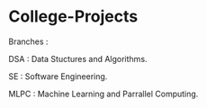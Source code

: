 # College-Projects

Branches :

DSA : Data Stuctures and Algorithms.

SE : Software Engineering.

MLPC : Machine Learning and Parrallel Computing.
